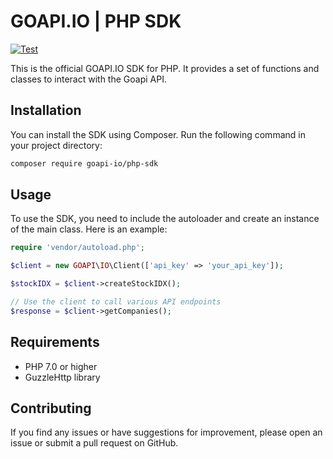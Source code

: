 # GOAPI.IO | PHP SDK

[![Test](https://github.com/goapi-io/php-sdk/actions/workflows/php.yml/badge.svg)](https://github.com/goapi-io/php-sdk/actions/workflows/php.yml)

This is the official GOAPI.IO SDK for PHP. It provides a set of functions and classes to interact with the Goapi API.

## Installation

You can install the SDK using Composer. Run the following command in your project directory:

```bash
composer require goapi-io/php-sdk
```

## Usage

To use the SDK, you need to include the autoloader and create an instance of the main class. Here is an example:

```php
require 'vendor/autoload.php';

$client = new GOAPI\IO\Client(['api_key' => 'your_api_key']);

$stockIDX = $client->createStockIDX();

// Use the client to call various API endpoints
$response = $client->getCompanies();
```

## Requirements

- PHP 7.0 or higher
- GuzzleHttp library

## Contributing

If you find any issues or have suggestions for improvement, please open an issue or submit a pull request on GitHub.
